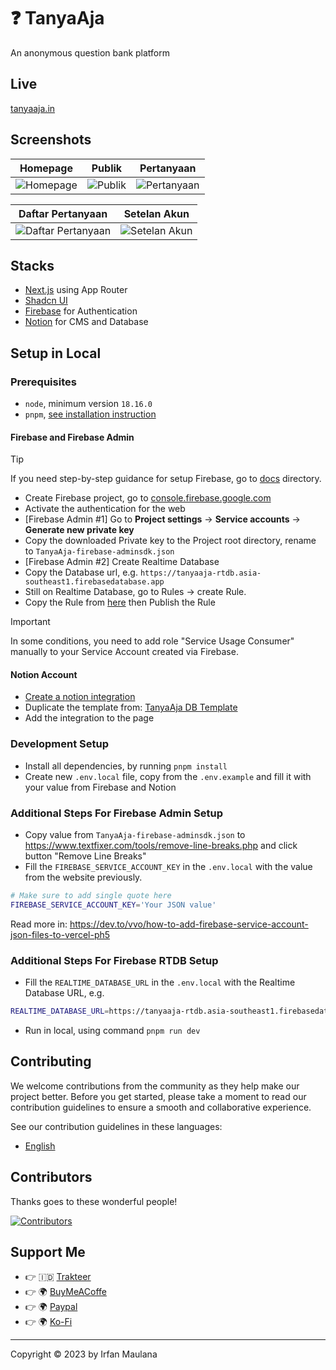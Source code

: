 # ❓ TanyaAja

An anonymous question bank platform

## Live

[tanyaaja.in](https://tanyaaja.in/)

## Screenshots

| Homepage                                 | Publik                               | Pertanyaan                                   |
| ---------------------------------------- | ------------------------------------ | -------------------------------------------- |
| ![Homepage](screenshots/01-homepage.png) | ![Publik](screenshots/04-publik.png) | ![Pertanyaan](screenshots/05-pertanyaan.png) |

| Daftar Pertanyaan                                          | Setelan Akun                                     |
| ---------------------------------------------------------- | ------------------------------------------------ |
| ![Daftar Pertanyaan](screenshots/02-daftar-pertanyaan.png) | ![Setelan Akun](screenshots/03-setelan-akun.png) |

## Stacks

- [Next.js](https://nextjs.org/) using App Router
- [Shadcn UI](https://ui.shadcn.com/)
- [Firebase](https://firebase.google.com/) for Authentication
- [Notion](https://www.notion.so/) for CMS and Database

## Setup in Local

### Prerequisites

- `node`, minimum version `18.16.0`
- `pnpm`, [see installation instruction](https://pnpm.io/installation)

#### Firebase and Firebase Admin

> [!TIP]
> If you need step-by-step guidance for setup Firebase, go to [docs](./docs/) directory.

- Create Firebase project, go to [console.firebase.google.com](https://console.firebase.google.com)
- Activate the authentication for the web
- [Firebase Admin #1] Go to **Project settings** -> **Service accounts** -> **Generate new private key**
- Copy the downloaded Private key to the Project root directory, rename to `TanyaAja-firebase-adminsdk.json`
- [Firebase Admin #2] Create Realtime Database
- Copy the Database url, e.g. `https://tanyaaja-rtdb.asia-southeast1.firebasedatabase.app`
- Still on Realtime Database, go to Rules -> create Rule.
- Copy the Rule from [here](.firebase/rule.json) then Publish the Rule

> [!IMPORTANT]
> In some conditions, you need to add role "Service Usage Consumer" manually to your Service Account created via Firebase.

#### Notion Account

- [Create a notion integration](https://developers.notion.com/docs/create-a-notion-integration)
- Duplicate the template from: [TanyaAja DB Template](https://general-lady-e21.notion.site/TanyaAja-Template-d6454b3d41934057badb0e389ada5e73)
- Add the integration to the page

### Development Setup

- Install all dependencies, by running `pnpm install`
- Create new `.env.local` file, copy from the `.env.example` and fill it with your value from Firebase and Notion

### Additional Steps For Firebase Admin Setup

- Copy value from `TanyaAja-firebase-adminsdk.json` to https://www.textfixer.com/tools/remove-line-breaks.php and click button "Remove Line Breaks"
- Fill the `FIREBASE_SERVICE_ACCOUNT_KEY` in the `.env.local` with the value from the website previously.

```bash
# Make sure to add single quote here
FIREBASE_SERVICE_ACCOUNT_KEY='Your JSON value'
```

Read more in: https://dev.to/vvo/how-to-add-firebase-service-account-json-files-to-vercel-ph5


### Additional Steps For Firebase RTDB Setup

- Fill the `REALTIME_DATABASE_URL` in the `.env.local` with the Realtime Database URL, e.g.

```bash
REALTIME_DATABASE_URL=https://tanyaaja-rtdb.asia-southeast1.firebasedatabase.app
```

- Run in local, using command `pnpm run dev`

## Contributing

We welcome contributions from the community as they help make our project better. Before you get started, please take a moment to read our contribution guidelines to ensure a smooth and collaborative experience.

See our contribution guidelines in these languages:

- [English](CONTRIBUTING.md)

## Contributors

Thanks goes to these wonderful people!

[![Contributors](https://contrib.rocks/image?repo=mazipan/tanyaaja.in)](https://github.com/mazipan/tanyaaja.in/graphs/contributors)

## Support Me

- 👉 🇮🇩 [Trakteer](https://trakteer.id/mazipan/tip?utm_source=github-mazipan)
- 👉 🌍 [BuyMeACoffe](https://www.buymeacoffee.com/mazipan?utm_source=github-mazipan)
- 👉 🌍 [Paypal](https://www.paypal.me/mazipan?utm_source=github-mazipan)
- 👉 🌍 [Ko-Fi](https://ko-fi.com/mazipan?utm_source=github-mazipan)

---

Copyright © 2023 by Irfan Maulana

